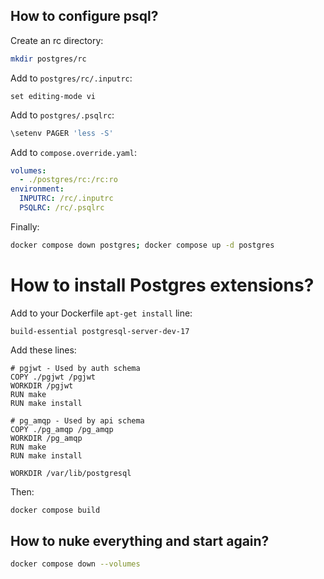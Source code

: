## How to configure psql?

Create an rc directory:

```sh
mkdir postgres/rc
```

Add to `postgres/rc/.inputrc`:

```
set editing-mode vi
```

Add to `postgres/.psqlrc`:

```sql
\setenv PAGER 'less -S'
```

Add to `compose.override.yaml`:

```yaml
volumes:
  - ./postgres/rc:/rc:ro
environment:
  INPUTRC: /rc/.inputrc
  PSQLRC: /rc/.psqlrc
```

Finally:

```sh
docker compose down postgres; docker compose up -d postgres
```

# How to install Postgres extensions?

Add to your Dockerfile `apt-get install` line:

```
build-essential postgresql-server-dev-17
```

Add these lines:

```
# pgjwt - Used by auth schema
COPY ./pgjwt /pgjwt
WORKDIR /pgjwt
RUN make
RUN make install

# pg_amqp - Used by api schema
COPY ./pg_amqp /pg_amqp
WORKDIR /pg_amqp
RUN make
RUN make install

WORKDIR /var/lib/postgresql
```

Then:

```sh
docker compose build
```

## How to nuke everything and start again?

```sh
docker compose down --volumes
```
